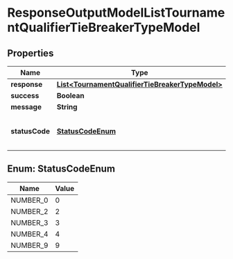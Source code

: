
# ResponseOutputModelListTournamentQualifierTieBreakerTypeModel

## Properties
Name | Type | Description | Notes
------------ | ------------- | ------------- | -------------
**response** | [**List&lt;TournamentQualifierTieBreakerTypeModel&gt;**](TournamentQualifierTieBreakerTypeModel.md) |  |  [optional]
**success** | **Boolean** |  |  [optional]
**message** | **String** |  |  [optional]
**statusCode** | [**StatusCodeEnum**](#StatusCodeEnum) | See {Razer.Arena.Processing.Models.Enumerations.ApiResponseStatusCodes} for status code meaning.  0 &#x3D; success, 2 &#x3D; invalid api key, 3 &#x3D; invalid login token, 9 &#x3D; processing error (see message). |  [optional]


<a name="StatusCodeEnum"></a>
## Enum: StatusCodeEnum
Name | Value
---- | -----
NUMBER_0 | 0
NUMBER_2 | 2
NUMBER_3 | 3
NUMBER_4 | 4
NUMBER_9 | 9



